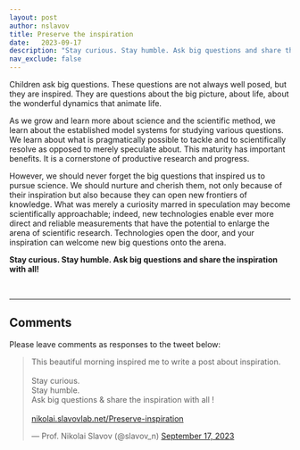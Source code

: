 ```yaml
---
layout: post
author: nslavov
title: Preserve the inspiration
date:   2023-09-17
description: "Stay curious. Stay humble. Ask big questions and share the inspiration with all!"
nav_exclude: false
---
```






<p class="intro"><span class="dropcap">C</span>hildren ask big questions. These questions are not always well posed, but they are inspired. They are questions about the big picture, about life, about the wonderful dynamics that animate life.
</p>

As we grow and learn more about science and the scientific method, we learn about the established model systems for studying various questions. We learn about what is pragmatically possible to tackle and to scientifically resolve as opposed to merely speculate about. This maturity has important benefits. It is a cornerstone of productive research and progress.

However, we should never forget the big questions that inspired us to pursue science. We should nurture and cherish them, not only because of their inspiration but also because they can open new frontiers of knowledge. What was merely a curiosity marred in speculation may become scientifically approachable; indeed, new technologies enable ever more direct and reliable measurements that have the potential to enlarge the arena of scientific research. Technologies open the door, and your inspiration can welcome new big questions onto the arena.

**Stay curious. Stay humble. Ask big questions and share the inspiration with all!**


<br>

------


## Comments
Please leave comments as responses to the tweet below:


<blockquote class="twitter-tweet tw-align-center" ><p lang="en" dir="ltr" >This beautiful morning inspired me to write a post about inspiration.<br><br>
Stay curious.<br>
Stay humble.<br>
Ask big questions & share the inspiration with all !<br><br>
<a href="https://nikolai.slavovlab.net/Preserve-inspiration/">nikolai.slavovlab.net/Preserve-inspiration</a></p>&mdash; Prof. Nikolai Slavov (@slavov_n) <a href="https://twitter.com/slavov_n/status/1703405250651029508">September 17, 2023</a></blockquote> <script async src="https://platform.twitter.com/widgets.js" charset="utf-8"></script>
